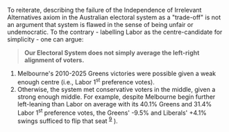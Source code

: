 To reiterate, describing the failure of the Independence of Irrelevant Alternatives axiom in the Australian electoral system as a "trade-off" is not an argument that system is flawed in the sense of being unfair or undemocratic. To the contrary - labelling Labor as the centre-candidate for simplicity - one can argue:

> **Our Electoral System does not simply average the left-right alignment of voters.**

1. Melbourne's 2010-2025 Greens victories were possible given a weak enough centre (i.e., Labor 1<sup>st</sup> preference votes).
2. Otherwise, the system met conservative voters in the middle, given a strong enough middle. For example, despite Melbourne begin further left-leaning than Labor on average with its 40.1% Greens and 31.4% Labor 1<sup>st</sup> preference votes, the Greens' -9.5% and Liberals' +4.1% swings sufficed to flip that seat <sup>[9](#footnote-9)</sup> ).